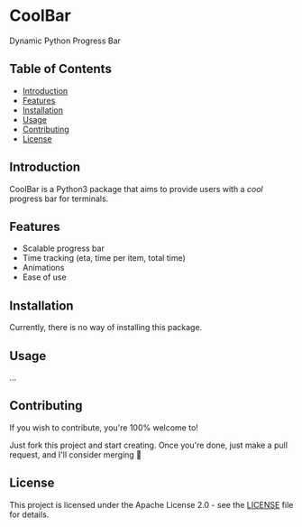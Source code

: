 # CoolBar
 Dynamic Python Progress Bar

## Table of Contents
- [Introduction](#introduction)
- [Features](#features)
- [Installation](#installation)
- [Usage](#usage)
- [Contributing](#contributing)
- [License](#license)

## Introduction
CoolBar is a Python3 package that aims to provide users with a _cool_ progress bar for terminals.

## Features
- Scalable progress bar
- Time tracking (eta, time per item, total time)
- Animations
- Ease of use

## Installation
Currently, there is no way of installing this package.

## Usage

...

## Contributing
If you wish to contribute, you're 100% welcome to!

Just fork this project and start creating. Once you're done, just make a pull request, and I'll consider merging 🙂

## License
This project is licensed under the Apache License 2.0 - see the [LICENSE](https://github.com/ReloadingBee/CoolBar/blob/main/LICENSE) file for details.
